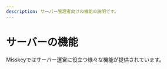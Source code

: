 ```yaml
---
description: サーバー管理者向けの機能の説明です。
---
```


# サーバーの機能

Misskeyではサーバー運営に役立つ様々な機能が提供されています。

<MkIndex :sort="(a, b) => b.name - a.name"></MkIndex>
